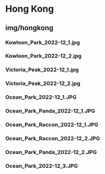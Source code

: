 # Hong Kong

## img/hongkong

### Kowloon_Park_2022-12_1.jpg

### Kowloon_Park_2022-12_2.jpg

### Victoria_Peak_2022-12_1.jpg

### Victoria_Peak_2022-12_2.jpg

### Ocean_Park_2022-12_1.JPG

### Ocean_Park_Panda_2022-12_1.JPG

### Ocean_Park_Raccon_2022-12_1.JPG

### Ocean_Park_Raccon_2022-12_2.JPG

### Ocean_Park_Panda_2022-12_2.JPG

### Ocean_Park_2022-12_3.JPG

